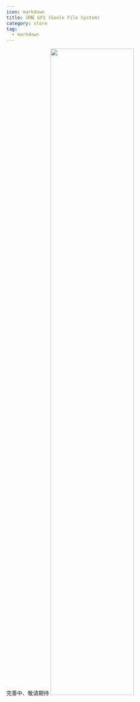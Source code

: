 ```yaml
---
icon: markdown
title: 详解 GFS (Goole File System)
category: store
tag:
  - markdown
---
```


完善中、敬请期待
<img src="https://cn.uniview.com/res/201306/09/20130609_1598509_image003_785402_140444_0.jpg" style="width:66%"/>